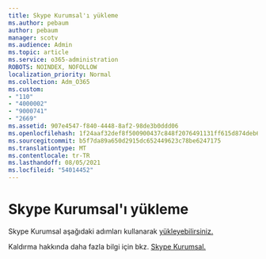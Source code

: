 ```yaml
---
title: Skype Kurumsal'ı yükleme
ms.author: pebaum
author: pebaum
manager: scotv
ms.audience: Admin
ms.topic: article
ms.service: o365-administration
ROBOTS: NOINDEX, NOFOLLOW
localization_priority: Normal
ms.collection: Adm_O365
ms.custom:
- "110"
- "4000002"
- "9000741"
- "2669"
ms.assetid: 907e4547-f840-4448-8af2-98de3b0ddd06
ms.openlocfilehash: 1f24aaf32def8f500900437c848f2076491131ff615d874deb685ccb8c5f3271
ms.sourcegitcommit: b5f7da89a650d2915dc652449623c78be6247175
ms.translationtype: MT
ms.contentlocale: tr-TR
ms.lasthandoff: 08/05/2021
ms.locfileid: "54014452"
---
```

# <a name="install-skype-for-business"></a>Skype Kurumsal'ı yükleme

Skype Kurumsal aşağıdaki adımları kullanarak [yükleyebilirsiniz.](https://support.office.com/article/Install-Skype-for-Business-8a0d4da8-9d58-44f9-9759-5c8f340cb3fb.aspx)

Kaldırma hakkında daha fazla bilgi için bkz. [Skype Kurumsal.](https://support.office.com/article/uninstall-skype-for-business-28c4a036-7f22-406c-b7f4-87894cbaf902)